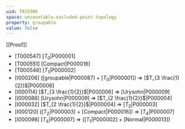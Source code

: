 ```yaml
---
uid: T025906
space: uncountable-excluded-point-topology
property: groupable
value: false
---
```

[[Proof]]

* [T000547] [$T_0$|P000001]
* [T000551] [Compact|P000016]
* [T000548] [$T_1$|P000002]
* [I000206] ([groupable|P000087] + [$T_0$|P000001]) => [$T_{3 \frac{1}{2}}$|P000006]
* [I000114] [$T_{3 \frac{1}{2}}$|P000006] => [Urysohn|P000009]
* [I000086] [Urysohn|P000009] => [$T_{2 \frac{1}{2}}$|P000004]
* [I000032] [$T_{2 \frac{1}{2}}$|P000004] => [$T_2$|P000003]
* [I000120] ([$T_2$|P000003] + [Compact|P000016]) => [$T_4$|P000007]
* [I000098] [$T_4$|P000007] => ([$T_1$|P000002] + [Normal|P000013])

